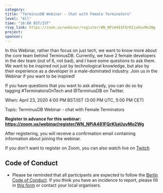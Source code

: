 ```yaml
---
category:
title: "TerminusDB Webinar - Chat with Female Terminators"
level: "All"
time: "16:00 BST/IST"
rsvp_link: https://zoom.us/webinar/register/WN_NPiA481FQrKIjaUuvMo2Wg
project:
sponsor:
---
```


In this Webinar, rather than focus on just tech, we want to know more about the core team behind TerminusDB. Currently, we have 2 female developers in the dev team (out of 6, not bad), and I have some questions to ask them. We want to be inspired not just by technological knowledge, but also by their experience as a developer in a male-dominated industry. Join us in the Webinar if you want to be inspired!

If you have questions that you want to ask already, you can do so by tagging #TerminatorsOnTech and @TerminusDB on Twitter.

When: April 23, 2020 4:00 PM BST/IST (3:00 PM UTC, 5:00 PM CET)

Topic: TerminusDB Webinar - chat with Female Terminators

**Register in advance for this webinar:
<https://zoom.us/webinar/register/WN_NPiA481FQrKIjaUuvMo2Wg>**

After registering, you will receive a confirmation email containing information about joining the webinar.

If you don't want to register on Zoom, you can also watch live on [Twitch](https://www.twitch.tv/terminusdb/)


Code of Conduct
---------------

- Please be reminded that all participants are expected to follow the [Berlin Code of Conduct](https://berlincodeofconduct.org/). If you think you have an incidence to report, please fill in [this form](https://forms.gle/hJdQsUQ7VsWj1NMn7) or contact your local organisers.
